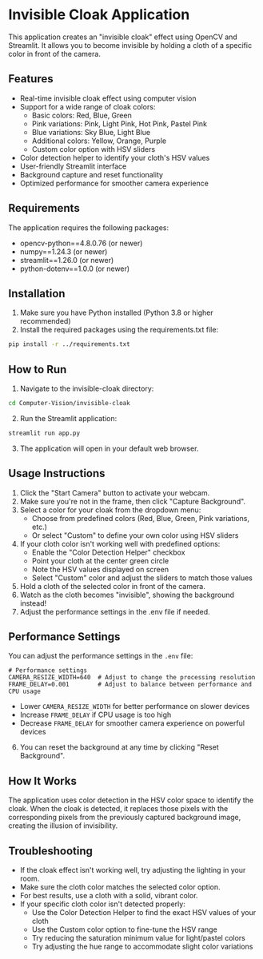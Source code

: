 # Invisible Cloak Application

This application creates an "invisible cloak" effect using OpenCV and Streamlit. It allows you to become invisible by holding a cloth of a specific color in front of the camera.

## Features

- Real-time invisible cloak effect using computer vision
- Support for a wide range of cloak colors:
  - Basic colors: Red, Blue, Green
  - Pink variations: Pink, Light Pink, Hot Pink, Pastel Pink
  - Blue variations: Sky Blue, Light Blue
  - Additional colors: Yellow, Orange, Purple
  - Custom color option with HSV sliders
- Color detection helper to identify your cloth's HSV values
- User-friendly Streamlit interface
- Background capture and reset functionality
- Optimized performance for smoother camera experience

## Requirements

The application requires the following packages:

- opencv-python==4.8.0.76 (or newer)
- numpy==1.24.3 (or newer)
- streamlit==1.26.0 (or newer)
- python-dotenv==1.0.0 (or newer)

## Installation

1. Make sure you have Python installed (Python 3.8 or higher recommended)
2. Install the required packages using the requirements.txt file:

```bash
pip install -r ../requirements.txt
```

## How to Run

1. Navigate to the invisible-cloak directory:

```bash
cd Computer-Vision/invisible-cloak
```

2. Run the Streamlit application:

```bash
streamlit run app.py
```

3. The application will open in your default web browser.

## Usage Instructions

1. Click the "Start Camera" button to activate your webcam.
2. Make sure you're not in the frame, then click "Capture Background".
3. Select a color for your cloak from the dropdown menu:
   - Choose from predefined colors (Red, Blue, Green, Pink variations, etc.)
   - Or select "Custom" to define your own color using HSV sliders
4. If your cloth color isn't working well with predefined options:
   - Enable the "Color Detection Helper" checkbox
   - Point your cloth at the center green circle
   - Note the HSV values displayed on screen
   - Select "Custom" color and adjust the sliders to match those values
5. Hold a cloth of the selected color in front of the camera.
6. Watch as the cloth becomes "invisible", showing the background instead!
7. Adjust the performance settings in the .env file if needed.

## Performance Settings

You can adjust the performance settings in the `.env` file:

```
# Performance settings
CAMERA_RESIZE_WIDTH=640  # Adjust to change the processing resolution
FRAME_DELAY=0.001        # Adjust to balance between performance and CPU usage
```

- Lower `CAMERA_RESIZE_WIDTH` for better performance on slower devices
- Increase `FRAME_DELAY` if CPU usage is too high
- Decrease `FRAME_DELAY` for smoother camera experience on powerful devices
6. You can reset the background at any time by clicking "Reset Background".

## How It Works

The application uses color detection in the HSV color space to identify the cloak. When the cloak is detected, it replaces those pixels with the corresponding pixels from the previously captured background image, creating the illusion of invisibility.

## Troubleshooting

- If the cloak effect isn't working well, try adjusting the lighting in your room.
- Make sure the cloth color matches the selected color option.
- For best results, use a cloth with a solid, vibrant color.
- If your specific cloth color isn't detected properly:
  - Use the Color Detection Helper to find the exact HSV values of your cloth
  - Use the Custom color option to fine-tune the HSV range
  - Try reducing the saturation minimum value for light/pastel colors
  - Try adjusting the hue range to accommodate slight color variations
